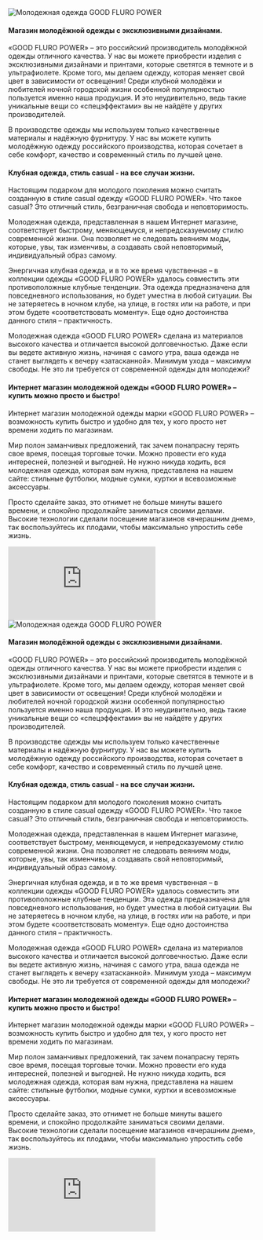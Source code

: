 <div class="container">
<div class="row">
  <div class="about__col col-12 col-sm-6 col-lg-3">
    <div class="about__figure about__figure--padding-bottom">
      <img src="static/img/banner/index/about__pic1.jpg" alt="Молодежная одежда GOOD FLURO POWER" class="about__img">
    </div>
    <div class="heading heading--h4">
      <h4>Магазин молодёжной одежды с эксклюзивными дизайнами.</h4>
    </div>
    <p>«GOOD FLURO POWER» – это российский производитель молодёжной одежды отличного качества.
      У нас вы можете приобрести изделия с эксклюзивными дизайнами и принтами, которые светятся в темноте и в
      ультрафиолете. Кроме того, мы делаем одежду, которая меняет свой цвет в зависимости от освещения! Среди клубной
      молодёжи и любителей ночной городской жизни особенной популярностью пользуется именно наша продукция. И это
      неудивительно, ведь такие уникальные вещи со «спецэффектами» вы не найдёте у других производителей.</p>
  </div>
  <div class="about__col col-12 col-sm-6 col-lg-3">
    <p>В производстве одежды мы используем только качественные материалы и надёжную фурнитуру. У нас вы можете купить
      молодёжную одежду российского производства, которая сочетает в себе комфорт, качество и современный стиль по
      лучшей цене.</p>
    <div class="heading heading--h4">
      <h4>Клубная одежда, стиль casual - на все случаи жизни.</h4>
    </div>
    <p>Настоящим подарком для молодого поколения можно считать созданную в стиле casual одежду «GOOD FLURO POWER». Что
      такое casual? Это отличный стиль, безграничная свобода и неповторимость.</p>
    <p>Молодежная одежда, представленная в нашем Интернет магазине, соответствует быстрому, меняющемуся, и
      непредсказуемому стилю современной жизни. Она позволяет не следовать веяниям моды, которые, увы, так изменчивы, а
      создавать свой неповторимый, индивидуальный образ самому.</p>
    <p>Энергичная клубная одежда, и в то же время чувственная – в коллекции одежды «GOOD FLURO POWER» удалось совместить
      эти противоположные клубные тенденции. Эта одежда предназначена для повседневного использования, но будет уместна
      в любой ситуации. Вы не затеряетесь в ночном клубе, на улице, в гостях или на работе, и при этом будете
      «соответствовать моменту». Еще одно достоинства данного стиля – практичность.</p>
  </div>
  <div class="about__col col-12 col-sm-12 col-lg-6">
    <div class="row">
      <div class="col-12 col-sm-6">
        <p>Молодежная одежда «GOOD FLURO POWER» сделана из материалов высокого качества и отличается высокой
          долговечностью. Даже если вы ведете активную жизнь, начиная с самого утра, ваша одежда не станет выглядеть к
          вечеру «затасканной». Минимум ухода – максимум свободы. Не это ли требуется от современной одежды для
          молодежи?</p>
        <div class="heading heading--h4">
          <h4>Интернет магазин молодежной одежды «GOOD FLURO POWER» – купить можно просто и быстро!</h4>
        </div>
        <p>Интернет магазин молодежной одежды марки «GOOD FLURO POWER» – возможность купить быстро и удобно для тех, у
          кого просто нет времени ходить по магазинам.</p>
      </div>
      <div class="col-12 col-sm-6">
        <p>Мир полон заманчивых предложений, так зачем понапрасну терять свое время, посещая торговые точки. Можно
          провести его куда интересней, полезней и выгодней. Не нужно никуда ходить, вся молодежная одежда, которая вам
          нужна, представлена на нашем сайте: стильные футболки, модные сумки, куртки и всевозможные аксессуары.</p>
        <p>Просто сделайте заказ, это отнимет не больше минуты вашего времени, и спокойно продолжайте заниматься своими
          делами. Высокие технологии сделали посещение магазинов «вчерашним днем», так воспользуйтесь их плодами, чтобы
          максимально упростить себе жизнь.</p>
      </div>
    </div>
    <div class="row">
      <div class="col">
        <div class="about__video about__video--bottom">
          <iframe src="https://www.youtube.com/embed/ZHqJLQ9g3UY" frameborder="0"
                  allow="accelerometer; autoplay; encrypted-media; gyroscope; picture-in-picture"
                  allowfullscreen></iframe>
        </div>
      </div>
    </div>
  </div>
</div>
</div><div class="container">
<div class="row">
  <div class="about__col col-12 col-sm-6 col-lg-3">
    <div class="about__figure about__figure--padding-bottom">
      <img src="static/img/banner/index/about__pic1.jpg" alt="Молодежная одежда GOOD FLURO POWER" class="about__img">
    </div>
    <div class="heading heading--h4">
      <h4>Магазин молодёжной одежды с эксклюзивными дизайнами.</h4>
    </div>
    <p>«GOOD FLURO POWER» – это российский производитель молодёжной одежды отличного качества.
      У нас вы можете приобрести изделия с эксклюзивными дизайнами и принтами, которые светятся в темноте и в
      ультрафиолете. Кроме того, мы делаем одежду, которая меняет свой цвет в зависимости от освещения! Среди клубной
      молодёжи и любителей ночной городской жизни особенной популярностью пользуется именно наша продукция. И это
      неудивительно, ведь такие уникальные вещи со «спецэффектами» вы не найдёте у других производителей.</p>
  </div>
  <div class="about__col col-12 col-sm-6 col-lg-3">
    <p>В производстве одежды мы используем только качественные материалы и надёжную фурнитуру. У нас вы можете купить
      молодёжную одежду российского производства, которая сочетает в себе комфорт, качество и современный стиль по
      лучшей цене.</p>
    <div class="heading heading--h4">
      <h4>Клубная одежда, стиль casual - на все случаи жизни.</h4>
    </div>
    <p>Настоящим подарком для молодого поколения можно считать созданную в стиле casual одежду «GOOD FLURO POWER». Что
      такое casual? Это отличный стиль, безграничная свобода и неповторимость.</p>
    <p>Молодежная одежда, представленная в нашем Интернет магазине, соответствует быстрому, меняющемуся, и
      непредсказуемому стилю современной жизни. Она позволяет не следовать веяниям моды, которые, увы, так изменчивы, а
      создавать свой неповторимый, индивидуальный образ самому.</p>
    <p>Энергичная клубная одежда, и в то же время чувственная – в коллекции одежды «GOOD FLURO POWER» удалось совместить
      эти противоположные клубные тенденции. Эта одежда предназначена для повседневного использования, но будет уместна
      в любой ситуации. Вы не затеряетесь в ночном клубе, на улице, в гостях или на работе, и при этом будете
      «соответствовать моменту». Еще одно достоинства данного стиля – практичность.</p>
  </div>
  <div class="about__col col-12 col-sm-12 col-lg-6">
    <div class="row">
      <div class="col-12 col-sm-6">
        <p>Молодежная одежда «GOOD FLURO POWER» сделана из материалов высокого качества и отличается высокой
          долговечностью. Даже если вы ведете активную жизнь, начиная с самого утра, ваша одежда не станет выглядеть к
          вечеру «затасканной». Минимум ухода – максимум свободы. Не это ли требуется от современной одежды для
          молодежи?</p>
        <div class="heading heading--h4">
          <h4>Интернет магазин молодежной одежды «GOOD FLURO POWER» – купить можно просто и быстро!</h4>
        </div>
        <p>Интернет магазин молодежной одежды марки «GOOD FLURO POWER» – возможность купить быстро и удобно для тех, у
          кого просто нет времени ходить по магазинам.</p>
      </div>
      <div class="col-12 col-sm-6">
        <p>Мир полон заманчивых предложений, так зачем понапрасну терять свое время, посещая торговые точки. Можно
          провести его куда интересней, полезней и выгодней. Не нужно никуда ходить, вся молодежная одежда, которая вам
          нужна, представлена на нашем сайте: стильные футболки, модные сумки, куртки и всевозможные аксессуары.</p>
        <p>Просто сделайте заказ, это отнимет не больше минуты вашего времени, и спокойно продолжайте заниматься своими
          делами. Высокие технологии сделали посещение магазинов «вчерашним днем», так воспользуйтесь их плодами, чтобы
          максимально упростить себе жизнь.</p>
      </div>
    </div>
    <div class="row">
      <div class="col">
        <div class="about__video about__video--bottom">
          <iframe src="https://www.youtube.com/embed/ZHqJLQ9g3UY" frameborder="0"
                  allow="accelerometer; autoplay; encrypted-media; gyroscope; picture-in-picture"
                  allowfullscreen></iframe>
        </div>
      </div>
    </div>
  </div>
</div>
</div>
